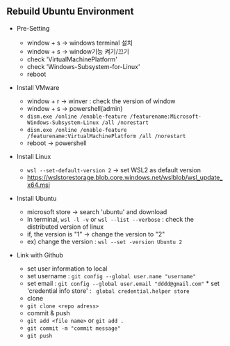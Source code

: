 ## Rebuild Ubuntu Environment


* Pre-Setting
    * window + s -> windows terminal 설치
    * window + s ->  window기능 켜기/끄기 
    * check 'VirtualMachinePlatform'
    * check 'Windows-Subsystem-for-Linux'
    * reboot 

* Install VMware
    * window + r -> winver : check the version of window
    * window + s -> powershell(admin) 
    * ```dism.exe /online /enable-feature /featurename:Microsoft-Windows-Subsystem-Linux /all /norestart```
    * ```dism.exe /online /enable-feature /featurename:VirtualMachinePlatform /all /norestart```
    * reboot -> powershell

* Install Linux 
    * ```wsl --set-default-version 2``` -> set WSL2 as default version 
    * https://wslstorestorage.blob.core.windows.net/wslblob/wsl_update_x64.msi
   
* Install Ubuntu
    * microsoft store -> search 'ubuntu' and download
    * In terminal,  ```wsl -l -v``` or ```wsl --list --verbose``` : check the distributed version of linux
    * if, the version is "1" -> change the version to "2"
    * ex) change the version : ```wsl --set -version Ubuntu 2```

* Link with Github
    * set user information to local
	* set username : ```git config --global user.name "username"```
	* set email : ```git config --global user.email "dddd@gmail.com"```			* set 'credential info store' : ``` global credential.helper store```
    * clone 
	* ```git clone <repo adress>```	
    * commit &  push
	* ```git add <file name>``` or ```git add .```
   	* ```git commit -m "commit message"```
	* ```git push```

